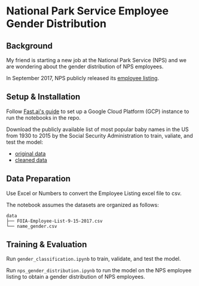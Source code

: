 # National Park Service Employee Gender Distribution

## Background
My friend is starting a new job at the National Park Service (NPS) and we are wondering about the gender distribution of NPS employees.

In September 2017, NPS publicly released its [employee listing](https://www.nps.gov/aboutus/foia/foia-frd.htm).

## Setup & Installation
Follow [Fast.ai's guide](https://course.fast.ai/start_gcp.html) to set up a Google Cloud Platform (GCP) instance to run the notebooks in the repo.

Download the publicly available list of most popular baby names in the US from 1930 to 2015 by the Social Security Administration to train, valiate, and test the model:
* [original data](https://www.ssa.gov/oact/babynames/limits.html)
* [cleaned data](https://data.world/howarder/gender-by-name)

## Data Preparation
Use Excel or Numbers to convert the Employee Listing excel file to csv.

The notebook assumes the datasets are organized as follows:
```
data
├── FOIA-Employee-List-9-15-2017.csv
└── name_gender.csv
```

## Training & Evaluation
Run `gender_classification.ipynb` to train, validate, and test the model.

Run `nps_gender_distribution.ipynb` to run the model on the NPS employee listing to obtain a gender distribution of NPS employees.
